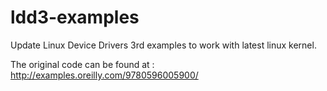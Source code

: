 # ldd3-examples

Update Linux Device Drivers 3rd examples to work with latest linux kernel.

The original code can be found at : http://examples.oreilly.com/9780596005900/
